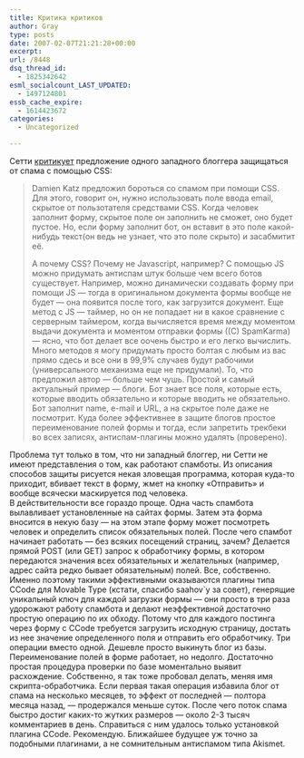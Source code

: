 ```yaml
---
title: Критика критиков
author: Gray
type: posts
date: 2007-02-07T21:21:28+00:00
excerpt:
url: /8448
dsq_thread_id:
  - 1825342642
esml_socialcount_LAST_UPDATED:
  - 1497124801
essb_cache_expire:
  - 1614423672
categories:
  - Uncategorized

---
```








Сетти <a href="http://www.setti.biz/514/" target="_blank">критикует</a> предложение одного западного блоггера защищаться от спама с помощью CSS:

> Damien Katz предложил бороться со спамом при помощи CSS. Для этого, говорит он, нужно использовать поле ввода email, скрытое от пользотателя средствами CSS. Когда человек заполнит форму, скрытое поле он заполнить не сможет, оно будет пустое. Но, если форму заполнит бот, он вставит в это поле какой-нибудь текст(он ведь не узнает, что это поле скрыто) и засабмитит её.
> 
> А почему CSS? Почему не Javascript, например? C помощью JS можно придумать антиспам штук больше чем всего ботов существует. Например, можно динамически создавать форму при помощи JS &#8212; тогда в оригинальном документа формы вообще не будет &#8212; она появится после того, как загрузится документ. Еще метод с JS &#8212; таймер, но он не попадает ни в какое сравнение с серверным таймером, когда вычисляется время между моментом выдачи документа и моментом отправки формы ((С) SpamKarma) &#8212; ясно, что бот делает все оочень быстро и его легко вычислить. Много методов я могу придумать просто болтая с любым из вас прямо сдесь и все они в 99,9% случаев будут рабочими (универсального механизма еще не придумали). То, что предложил автор &#8212; больше чем чушь. Простой и самый актуальный пример &#8212; блоги. Бот знает все поля, которые есть, которые вводить обязательно и которые вводить не обязательно. Бот заполнит name, e-mail и URL, а на скрытое поле даже не посмотрит. Куда более эффективнее в защите блогов простое переименование полей формы и тогда, если запретить трекбеки во всех записях, антиспам-плагины можно удалять (проверено).

Проблема тут только в том, что ни западный блоггер, ни Сетти не имеют представления о том, как работают спамботы. Из описания способов защиты рисуется некая зловещая программа, которая куда-то приходит, вбивает текст в форму, жмет на кнопку &#171;Отправить&#187; и вообще всячески маскируется под человека.  
В действительности все гораздо проще. Одна часть спамбота вылавливает установленные на сайтах формы. Затем эта форма вносится в некую базу &#8212; на этом этапе форму может посмотреть человек и определить список обязательных полей. После чего спамбот начинает работать &#8212; без всяких посещений страниц, зачем? Делается прямой POST (или GET) запрос к обработчику формы, в котором передаются значения всех обязательных и желательных (например, адрес сайта редко бывает обязательным) полей. Все, собственно. Именно поэтому такими эффективными оказываются плагины типа CCode для Movable Type (кстати, спасибо saahov\`у за совет), генерящие уникальный ключ для каждой загрузки формы &#8212; они просто в три раза удорожают работу спамбота и делают неэффективной достаточно простую операцию по их обходу. Потому что для каждого постинга через форму с CCode требуется загрузить исходную страницу, достать из нее значение определенного поля и отправить его обработчику. Три операции вместо одной. Дешевле просто выкинуть блог из базы.  
Переименование полей в форме работает, но недолго. Достаточно простая процедура проверки по базе моментально выявит расхождение. Собственно, я так тоже пробовал делать, меняя имя скрипта-обработчика. Если первая такая операция избавила блог от спама на несколько месяцев, то эффект от последней &#8212; полтора месяца назад, &#8212; продержался меньше суток. После чего поток спама быстро достиг каких-то жутких размеров &#8212; около 2-3 тысяч комментариев в день. Справиться с ним удалось только установкой плагина CCode. Рекомендую. Ближайшее будущее уж точно за подобными плагинами, а не сомнительным антиспамом типа Akismet.